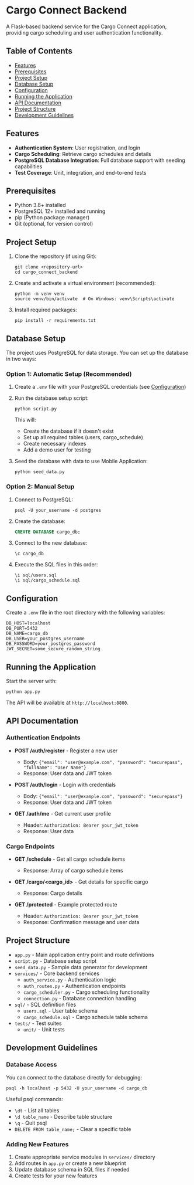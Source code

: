 # Cargo Connect Backend

A Flask-based backend service for the Cargo Connect application, providing cargo scheduling and user authentication functionality.

## Table of Contents
- [Features](#features)
- [Prerequisites](#prerequisites)
- [Project Setup](#project-setup)
- [Database Setup](#database-setup)
- [Configuration](#configuration)
- [Running the Application](#running-the-application)
- [API Documentation](#api-documentation)
- [Project Structure](#project-structure)
- [Development Guidelines](#development-guidelines)

## Features

- **Authentication System**: User registration, and login
- **Cargo Scheduling**: Retrieve cargo schedules and details
- **PostgreSQL Database Integration**: Full database support with seeding capabilities
- **Test Coverage**: Unit, integration, and end-to-end tests

## Prerequisites

- Python 3.8+ installed
- PostgreSQL 12+ installed and running
- pip (Python package manager)
- Git (optional, for version control)

## Project Setup

1. Clone the repository (if using Git):
   ```
   git clone <repository-url>
   cd cargo_connect_backend
   ```

2. Create and activate a virtual environment (recommended):
   ```
   python -m venv venv
   source venv/bin/activate  # On Windows: venv\Scripts\activate
   ```

3. Install required packages:
   ```
   pip install -r requirements.txt
   ```

## Database Setup

The project uses PostgreSQL for data storage. You can set up the database in two ways:

### Option 1: Automatic Setup (Recommended)

1. Create a `.env` file with your PostgreSQL credentials (see [Configuration](#configuration))

2. Run the database setup script:
   ```
   python script.py
   ```
   
   This will:
   - Create the database if it doesn't exist
   - Set up all required tables (users, cargo_schedule)
   - Create necessary indexes
   - Add a demo user for testing

3. Seed the database with data to use Mobile Application:
   ```
   python seed_data.py
   ```

### Option 2: Manual Setup

1. Connect to PostgreSQL:
   ```
   psql -U your_username -d postgres
   ```

2. Create the database:
   ```sql
   CREATE DATABASE cargo_db;
   ```

3. Connect to the new database:
   ```
   \c cargo_db
   ```

4. Execute the SQL files in this order:
   ```
   \i sql/users.sql
   \i sql/cargo_schedule.sql
   ```

## Configuration

Create a `.env` file in the root directory with the following variables:

```
DB_HOST=localhost
DB_PORT=5432
DB_NAME=cargo_db
DB_USER=your_postgres_username
DB_PASSWORD=your_postgres_password
JWT_SECRET=some_secure_random_string
```

## Running the Application

Start the server with:
```
python app.py
```

The API will be available at `http://localhost:8800`.

## API Documentation

### Authentication Endpoints

- **POST /auth/register** - Register a new user
  - Body: `{"email": "user@example.com", "password": "securepass", "fullName": "User Name"}`
  - Response: User data and JWT token

- **POST /auth/login** - Login with credentials
  - Body: `{"email": "user@example.com", "password": "securepass"}`
  - Response: User data and JWT token

- **GET /auth/me** - Get current user profile
  - Header: `Authorization: Bearer your_jwt_token`
  - Response: User data

### Cargo Endpoints

- **GET /schedule** - Get all cargo schedule items
  - Response: Array of cargo schedule items

- **GET /cargo/<cargo_id>** - Get details for specific cargo
  - Response: Cargo details

- **GET /protected** - Example protected route
  - Header: `Authorization: Bearer your_jwt_token`
  - Response: Confirmation message and user data

## Project Structure

- `app.py` - Main application entry point and route definitions
- `script.py` - Database setup script
- `seed_data.py` - Sample data generator for development
- `services/` - Core backend services
  - `auth_service.py` - Authentication logic
  - `auth_routes.py` - Authentication endpoints
  - `cargo_scheduler.py` - Cargo scheduling functionality
  - `connection.py` - Database connection handling
- `sql/` - SQL definition files
  - `users.sql` - User table schema
  - `cargo_schedule.sql` - Cargo schedule table schema
- `tests/` - Test suites
  - `unit/` - Unit tests

## Development Guidelines

### Database Access

You can connect to the database directly for debugging:

```
psql -h localhost -p 5432 -U your_username -d cargo_db
```

Useful psql commands:
- `\dt` - List all tables
- `\d table_name` - Describe table structure
- `\q` - Quit psql
- `DELETE FROM table_name;` - Clear a specific table

### Adding New Features

1. Create appropriate service modules in `services/` directory
2. Add routes in `app.py` or create a new blueprint
3. Update database schema in SQL files if needed
4. Create tests for your new features
